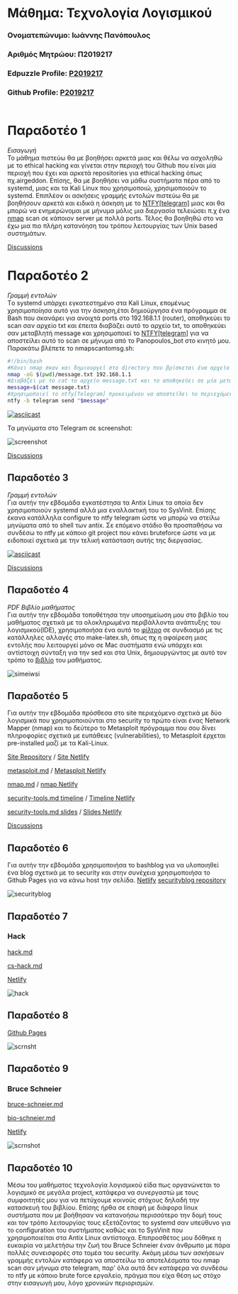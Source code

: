 # Μάθημα: Τεχνολογία Λογισμικού

### Ονοματεπώνυμο: Ιωάννης Πανόπουλος
### Αριθμός Μητρώου: Π2019217
### Edpuzzle Profile: [P2019217](https://asciinema.org/~P2019217)
### Github Profile: [P2019217](https://github.com/P2019217)<br><br>

# Παραδοτέο 1
*Εισαγωγή*</br>
Το μάθημα πιστεύω θα με βοηθήσει αρκετά μιας και θέλω να ασχοληθώ με το ethical hacking και γίνεται στην περιοχή του Github που είναι μία περιοχή που έχει και αρκετά repositories για ethical hacking όπως πχ.airgeddon. Επίσης, θα με βοηθήσει να μάθω συστήματα πέρα από το systemd, μιας και τα Kali Linux που χρησιμοποιώ, χρησιμοποιούν το systemd. Επιπλέον οι ασκήσεις γραμμής εντολών πιστεύω θα με βοηθήσουν αρκετά και ειδικά η άσκηση με το [NTFY[telegram]](https://github.com/dschep/ntfy) μιας και θα μπορώ να ενημερώνομαι με μήνυμα μόλις μια διεργασία τελειώσει π.χ ένα [nmap](https://github.com/nmap/nmap) scan σε κάποιον server με πολλά ports. Τέλος θα βοηθηθώ στο να έχω μια πιο πλήρη κατανόηση του τρόπου λειτουργίας των Unix based συστημάτων.

[Discussions](https://github.com/courses-ionio/sw/discussions/1172)

# Παραδοτέο 2
*Γραμμή εντολών*</br>
Tο systemd υπάρχει εγκατεστημένο στα Kali Linux, επομένως χρησιμοποίησα αυτό για την άσκηση,έτσι δημιούργησα ένα πρόγραμμα σε Bash που σκανάρει για ανοιχτά ports στο 192.168.1.1 (router), αποθηκεύει το scan σαν αρχείο txt και έπειτα διαβάζει αυτό το αρχείο txt, το αποθηκεύει σαν μεταβλητή message και χρησιμοποιεί το [NTFY[telegram]](https://github.com/dschep/ntfy) για να αποστείλει αυτό το scan σε μήνυμα από το Panopoulos_bot στο κινητό μου.
Παρακάτω βλέπετε το nmapscantomsg.sh:
```bash
#!/bin/bash
#Κάνει nmap σκαν και δημιουργεί στο directory που βρίσκεται ένα αρχείο message.txt
nmap -oG $(pwd)/message.txt 192.168.1.1
#Διαβάζει με το cat το αρχείο message.txt και το αποθηκεύει σε μία μεταβλητή $message
message=$(cat message.txt)
#Χρησιμοποιεί το ntfy[Telegram] προκειμένου να αποστείλει το περιεχόμενο της μεταβλητής $message
ntfy -b telegram send "$message"
```

[![asciicast](https://asciinema.org/a/NN2x9lToaRAJ85A7SbWFiPKx2.svg)](https://asciinema.org/a/NN2x9lToaRAJ85A7SbWFiPKx2)

Τα μηνύματα στο Telegram σε screenshot:

![screenshot](https://user-images.githubusercontent.com/100226514/220226677-2ceeafb8-51dd-444f-9cc8-01e8b54518c4.png)

[Discussions](https://github.com/courses-ionio/sw/discussions/1236)

## Παραδοτέο 3
*Γραμμή εντολών*</br>
Για αυτήν την εβδομάδα εγκατέστησα τα Antix Linux τα οποία δεν χρησιμοποιούν systemd αλλά μια εναλλακτική του το SysVinit. Επίσης έκανα κατάλληλα configure το ntfy telegram ώστε να μπορώ να στείλω μηνύματα από το shell των antix. Σε επόμενο στάδιο θα προσπαθήσω να συνδέσω το ntfy με κάποιο git project που κάνει bruteforce ώστε να με ειδοποιεί σχετικά με την τελική κατάσταση αυτής της διεργασίας.

[![asciicast](https://asciinema.org/a/WZxXkyIc2elWRK1Df5CEViYMb.svg)](https://asciinema.org/a/WZxXkyIc2elWRK1Df5CEViYMb)

[Discussions](https://github.com/courses-ionio/sw/discussions/1332)

## Παραδοτέο 4 
*PDF Βιβλίο μαθήματος*</br>
Για αυτήν την εβδομάδα τοποθέτησα την υποσημείωση μου στο βιβλίο του μαθήματος σχετικά με τα ολοκληρωμένα περιβάλλοντα ανάπτυξης του λογισμικού(IDE), χρησιμοποιήσα ένα αυτό το [φίλτρο](https://github.com/P2019217/kallipos/blob/master/comment.lua) σε συνδιασμό με τις κατάλληλες αλλαγές στο make-latex.sh, όπως πχ η αφαίρεση μιας εντολής που λειτουργεί μόνο σε Mac συστήματα ενώ υπάρχει και αντίστοιχη σύνταξη για την sed και στα Unix, δημιουργώντας με αυτό τον τρόπο το [βιβλίο](https://github.com/P2019217/kallipos/blob/master/book/p2019217.pdf) του μαθήματος.

![simeiwsi](https://user-images.githubusercontent.com/100226514/224506372-f00f2cb8-999b-441d-955e-4285426384fe.png)

## Παραδοτέο 5 
Για αυτήν την εβδομάδα πρόσθεσα στο site περιεχόμενο σχετικά με δύο λογισμικά που χρησιμοποιούνται στο security το πρώτο είναι ένας Network Mapper (nmap) και το δεύτερο το Metasploit πρόγραμμα που σου δίνει πληροφορίες σχετικά με ευπάθειες (vulnerabilities), το Metasploit έρχεται pre-installed μαζί με τα Kali-Linux.

[Site Repository](https://github.com/P2019217/site) / [Site Netlify](https://calm-marigold-1d4f28.netlify.app/)

[metasploit.md](https://github.com/P2019217/_gallery/blob/f366aca509686a21f6af076a19cccadefc98d276/metasploit.md) / [Metasploit Netlify](https://calm-marigold-1d4f28.netlify.app/gallery/metasploit/)

[nmap.md](https://github.com/P2019217/_gallery/blob/f366aca509686a21f6af076a19cccadefc98d276/nmap.md) / [nmap Netlify](https://calm-marigold-1d4f28.netlify.app/gallery/nmap/)

[security-tools.md timeline](https://github.com/P2019217/site/blob/master/_timeline/security-tools.md) / [Timeline Netlify](https://calm-marigold-1d4f28.netlify.app//timeline/security-tools/)

[security-tools.md slides](https://github.com/P2019217/site/blob/master/_slides/security-tools.md) / [Slides Netlify](https://calm-marigold-1d4f28.netlify.app//slides/security-tools/) 

[Discussions](https://github.com/courses-ionio/sw/discussions/1443)

## Παραδοτέο 6
Για αυτήν την εβδομάδα χρησιμοποιήσα το bashblog για να υλοποιηθεί ένα blog σχετικά με το security και στην συνέχεια χρησιμοποιήσα το Github Pages για να κάνω host την σελίδα.
[Netlify](https://p2019217.github.io/securityblog/)
[securityblog repository](https://github.com/P2019217/securityblog)

![securityblog](https://user-images.githubusercontent.com/100226514/236666332-54c0b4ab-d038-40c3-a3db-39acecbbf5bf.png)

## Παραδοτέο 7
### Hack
[hack.md](https://github.com/P2019217/site/blob/master/_case-study/hack.md)

[cs-hack.md](https://github.com/P2019217/site/blob/master/_includes/cs-hack.md)

[Netlify](https://calm-marigold-1d4f28.netlify.app/case-study/hack/)

![hack](https://user-images.githubusercontent.com/100226514/236666479-b14b302a-ddfb-4a7a-ac9d-126382a23aa8.png)

## Παραδοτέο 8
[Github Pages](https://p2019217.github.io/kallipos/)

![scrnsht](https://user-images.githubusercontent.com/100226514/236666546-54ae523c-c3ab-45d8-a000-ec34d10dda76.png)

## Παραδοτέο 9
### Bruce Schneier

[bruce-schneier.md](https://github.com/P2019217/site/blob/master/_biography/bruce-schneier.md)

[bio-schneier.md](https://github.com/P2019217/site/blob/master/_includes/bio-schneier.md)

[Netlify](https://calm-marigold-1d4f28.netlify.app/biography/bruce-schneier/)

![scrnshot](https://user-images.githubusercontent.com/100226514/236666646-11fc7ec1-e3f9-4082-895d-42d9b74156cb.png)

## Παραδοτέο 10
Μέσω του μαθήματος τεχνολογία λογισμικού είδα πως οργανώνεται το λογισμικό σε μεγάλα project, κατάφερα να συνεργαστώ με τους συμφοιτητές μου για να πετύχουμε κοινούς στόχους δηλαδή την κατασκευή του βιβλίου. Επίσης ήρθα σε επαφή με διάφορα linux συστήματα που με βοήθησαν να κατανοήσω περισσότερο την δομή τους και τον τρόπο λειτουργίας τους εξετάζοντας το systemd σαν υπεύθυνο για το configuration του συστήματος καθώς και το SysVinit που χρησιμοποιείται στα Antix Linux αντίστοιχα. Επιπροσθέτος μου δόθηκε η ευκαιρία να μελετήσω την ζωή του Bruce Schneier έναν άνθρωπο με πάρα πολλές συνεισφορές στο τομέα του security. Ακόμη μέσω των ασκήσεων γραμμής εντολών κατάφερα να αποστείλω τα αποτελέσματα του nmap scan σαν μήνυμα στο telegram, παρ' όλα αυτά δεν κατάφερα να συνδέσω το ntfy με κάποιο brute force εργαλείο, πράγμα που είχα θέση ως στόχο στην εισαγωγή μου, λόγο χρονικών περιορισμών. 


